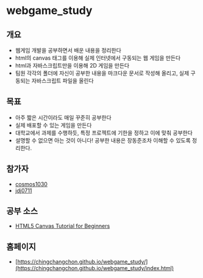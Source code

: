 # webgame_study
## 개요
- 웹게임 개발을 공부하면서 배운 내용을 정리한다
- html의 canvas 태그를 이용해 실제 인터넷에서 구동되는 웹 게임을 만든다
- html과 자바스크립트만을 이용해 2D 게임을 만든다
- 팀원 각각의 폴더에 자신이 공부한 내용을 마크다운 문서로 작성해 올리고, 실제 구동되는 자바스크립트 파일을 올린다

## 목표
- 아주 짧은 시간이라도 매일 꾸준히 공부한다
- 실제 배포할 수 있는 게임을 만든다
- 대학교에서 과제를 수행하듯, 특정 프로젝트에 기한을 정하고 이에 맞춰 공부한다
- 설명할 수 없으면 아는 것이 아니다! 공부한 내용은 장동준조차 이해할 수 있도록 정리한다.

## 참가자
- [cosmos1030](https://github.com/cosmos1030)
- [jdj0711](https://github.com/jdj0711)

## 공부 소스
- [HTML5 Canvas Tutorial for Beginners](https://www.youtube.com/watch?v=EO6OkltgudE&list=PLpPnRKq7eNW3We9VdCfx9fprhqXHwTPXL)

## 홈페이지
- [https://chingchangchon.github.io/webgame_study/](https://chingchangchon.github.io/webgame_study/index.html)
